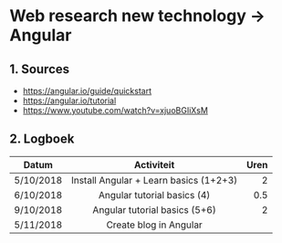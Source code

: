# Web research new technology -> Angular
## 1. Sources
* https://angular.io/guide/quickstart
* https://angular.io/tutorial
* https://www.youtube.com/watch?v=xjuoBGIiXsM

## 2. Logboek
|       Datum       |                    Activiteit                    |        Uren       |
|-------------------|:------------------------------------------------:|------------------:|
|     5/10/2018     |       Install Angular + Learn basics (1+2+3)     |         2         |
|     6/10/2018     |            Angular tutorial basics (4)           |        0.5        |
|     9/10/2018     |           Angular tutorial basics (5+6)          |         2         |
|     5/11/2018     |             Create blog in Angular               |                  |
